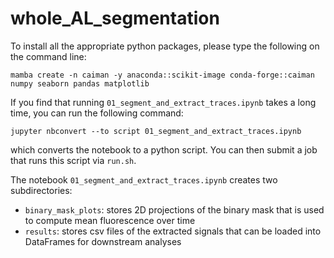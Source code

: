 # whole_AL_segmentation

To install all the appropriate python packages, please type the following on the command line:

`mamba create -n caiman -y anaconda::scikit-image conda-forge::caiman numpy seaborn pandas matplotlib`

If you find that running `01_segment_and_extract_traces.ipynb` takes a long time, you can run the following command:

`jupyter nbconvert --to script 01_segment_and_extract_traces.ipynb`

which converts the notebook to a python script. You can then submit a job that runs this script via `run.sh`.

The notebook `01_segment_and_extract_traces.ipynb` creates two subdirectories: 
- `binary_mask_plots`:  stores 2D projections of the binary mask that is used to compute mean fluorescence over time
- `results`: stores csv files of the extracted signals that can be loaded into DataFrames for downstream analyses